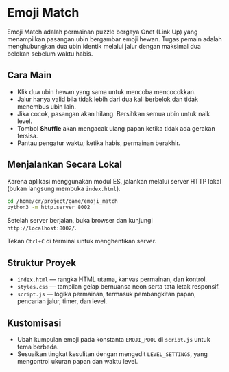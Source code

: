 # Emoji Match

Emoji Match adalah permainan puzzle bergaya Onet (Link Up) yang menampilkan pasangan ubin bergambar emoji hewan. Tugas pemain adalah menghubungkan dua ubin identik melalui jalur dengan maksimal dua belokan sebelum waktu habis.

## Cara Main
- Klik dua ubin hewan yang sama untuk mencoba mencocokkan.
- Jalur hanya valid bila tidak lebih dari dua kali berbelok dan tidak menembus ubin lain.
- Jika cocok, pasangan akan hilang. Bersihkan semua ubin untuk naik level.
- Tombol **Shuffle** akan mengacak ulang papan ketika tidak ada gerakan tersisa.
- Pantau pengatur waktu; ketika habis, permainan berakhir.

## Menjalankan Secara Lokal
Karena aplikasi menggunakan modul ES, jalankan melalui server HTTP lokal (bukan langsung membuka `index.html`).

```bash
cd /home/cr/project/game/emoji_match
python3 -m http.server 8002
```

Setelah server berjalan, buka browser dan kunjungi `http://localhost:8002/`.

Tekan `Ctrl+C` di terminal untuk menghentikan server.

## Struktur Proyek
- `index.html` — rangka HTML utama, kanvas permainan, dan kontrol.
- `styles.css` — tampilan gelap bernuansa neon serta tata letak responsif.
- `script.js` — logika permainan, termasuk pembangkitan papan, pencarian jalur, timer, dan level.

## Kustomisasi
- Ubah kumpulan emoji pada konstanta `EMOJI_POOL` di `script.js` untuk tema berbeda.
- Sesuaikan tingkat kesulitan dengan mengedit `LEVEL_SETTINGS`, yang mengontrol ukuran papan dan waktu level.
